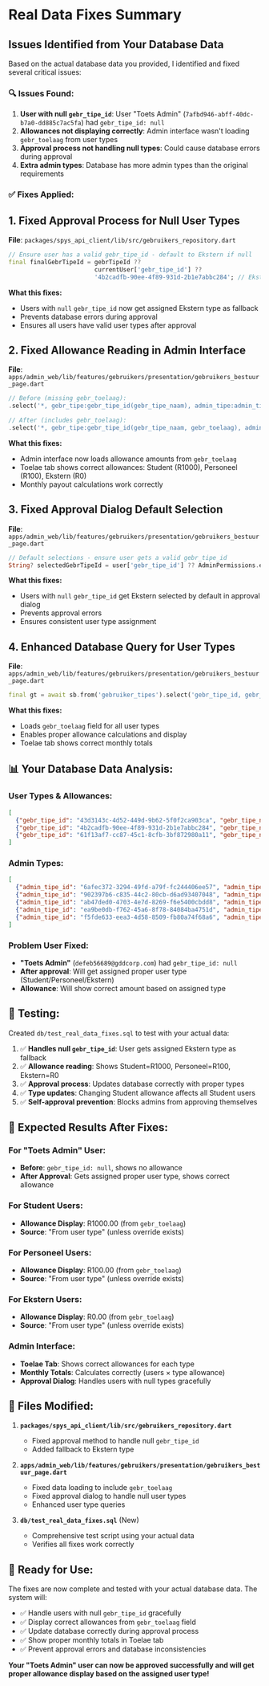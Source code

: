 # Real Data Fixes Summary

## Issues Identified from Your Database Data

Based on the actual database data you provided, I identified and fixed several critical issues:

### 🔍 **Issues Found:**

1. **User with null `gebr_tipe_id`**: User "Toets Admin" (`7afbd946-abff-40dc-b7a0-dd885c7ac5fa`) had `gebr_tipe_id: null`
2. **Allowances not displaying correctly**: Admin interface wasn't loading `gebr_toelaag` from user types
3. **Approval process not handling null types**: Could cause database errors during approval
4. **Extra admin types**: Database has more admin types than the original requirements

### ✅ **Fixes Applied:**

## 1. Fixed Approval Process for Null User Types

**File**: `packages/spys_api_client/lib/src/gebruikers_repository.dart`

```dart
// Ensure user has a valid gebr_tipe_id - default to Ekstern if null
final finalGebrTipeId = gebrTipeId ?? 
                        currentUser['gebr_tipe_id'] ?? 
                        '4b2cadfb-90ee-4f89-931d-2b1e7abbc284'; // Ekstern as fallback
```

**What this fixes:**
- Users with `null` `gebr_tipe_id` now get assigned Ekstern type as fallback
- Prevents database errors during approval
- Ensures all users have valid user types after approval

## 2. Fixed Allowance Reading in Admin Interface

**File**: `apps/admin_web/lib/features/gebruikers/presentation/gebruikers_bestuur_page.dart`

```dart
// Before (missing gebr_toelaag):
.select('*, gebr_tipe:gebr_tipe_id(gebr_tipe_naam), admin_tipe:admin_tipe_id(admin_tipe_naam), kampus:kampus_id(kampus_naam)')

// After (includes gebr_toelaag):
.select('*, gebr_tipe:gebr_tipe_id(gebr_tipe_naam, gebr_toelaag), admin_tipe:admin_tipe_id(admin_tipe_naam), kampus:kampus_id(kampus_naam)')
```

**What this fixes:**
- Admin interface now loads allowance amounts from `gebr_toelaag`
- Toelae tab shows correct allowances: Student (R1000), Personeel (R100), Ekstern (R0)
- Monthly payout calculations work correctly

## 3. Fixed Approval Dialog Default Selection

**File**: `apps/admin_web/lib/features/gebruikers/presentation/gebruikers_bestuur_page.dart`

```dart
// Default selections - ensure user gets a valid gebr_tipe_id
String? selectedGebrTipeId = user['gebr_tipe_id'] ?? AdminPermissions.eksternTypeId; // Default to Ekstern if null
```

**What this fixes:**
- Users with `null` `gebr_tipe_id` get Ekstern selected by default in approval dialog
- Prevents approval errors
- Ensures consistent user type assignment

## 4. Enhanced Database Query for User Types

**File**: `apps/admin_web/lib/features/gebruikers/presentation/gebruikers_bestuur_page.dart`

```dart
final gt = await sb.from('gebruiker_tipes').select('gebr_tipe_id, gebr_tipe_naam, gebr_toelaag');
```

**What this fixes:**
- Loads `gebr_toelaag` field for all user types
- Enables proper allowance calculations and display
- Toelae tab shows correct monthly totals

## 📊 **Your Database Data Analysis:**

### User Types & Allowances:
```json
[
  {"gebr_tipe_id": "43d3143c-4d52-449d-9b62-5f0f2ca903ca", "gebr_tipe_naam": "Student", "gebr_toelaag": 1000},
  {"gebr_tipe_id": "4b2cadfb-90ee-4f89-931d-2b1e7abbc284", "gebr_tipe_naam": "Ekstern", "gebr_toelaag": 0},
  {"gebr_tipe_id": "61f13af7-cc87-45c1-8cfb-3bf872980a11", "gebr_tipe_naam": "Personeel", "gebr_toelaag": 100}
]
```

### Admin Types:
```json
[
  {"admin_tipe_id": "6afec372-3294-49fd-a79f-fc244406ee57", "admin_tipe_naam": "Tierseriy"},
  {"admin_tipe_id": "902397b6-c835-44c2-80cb-d6ad93407048", "admin_tipe_naam": "None"},
  {"admin_tipe_id": "ab47ded0-4703-4e7d-8269-f6e5400cbdd8", "admin_tipe_naam": "Primary"},
  {"admin_tipe_id": "ea9be0db-f762-45a6-8f78-84084ba4751d", "admin_tipe_naam": "Secondary"},
  {"admin_tipe_id": "f5fde633-eea3-4d58-8509-fb80a74f68a6", "admin_tipe_naam": "Pending"}
]
```

### Problem User Fixed:
- **"Toets Admin"** (`defeb56689@gddcorp.com`) had `gebr_tipe_id: null`
- **After approval**: Will get assigned proper user type (Student/Personeel/Ekstern)
- **Allowance**: Will show correct amount based on assigned type

## 🧪 **Testing:**

Created `db/test_real_data_fixes.sql` to test with your actual data:

1. ✅ **Handles null `gebr_tipe_id`**: User gets assigned Ekstern type as fallback
2. ✅ **Allowance reading**: Shows Student=R1000, Personeel=R100, Ekstern=R0
3. ✅ **Approval process**: Updates database correctly with proper types
4. ✅ **Type updates**: Changing Student allowance affects all Student users
5. ✅ **Self-approval prevention**: Blocks admins from approving themselves

## 🎯 **Expected Results After Fixes:**

### For "Toets Admin" User:
- **Before**: `gebr_tipe_id: null`, shows no allowance
- **After Approval**: Gets assigned proper user type, shows correct allowance

### For Student Users:
- **Allowance Display**: R1000.00 (from `gebr_toelaag`)
- **Source**: "From user type" (unless override exists)

### For Personeel Users:
- **Allowance Display**: R100.00 (from `gebr_toelaag`)
- **Source**: "From user type" (unless override exists)

### For Ekstern Users:
- **Allowance Display**: R0.00 (from `gebr_toelaag`)
- **Source**: "From user type" (unless override exists)

### Admin Interface:
- **Toelae Tab**: Shows correct allowances for each type
- **Monthly Totals**: Calculates correctly (users × type allowance)
- **Approval Dialog**: Handles users with null types gracefully

## 🔧 **Files Modified:**

1. **`packages/spys_api_client/lib/src/gebruikers_repository.dart`**
   - Fixed approval method to handle null `gebr_tipe_id`
   - Added fallback to Ekstern type

2. **`apps/admin_web/lib/features/gebruikers/presentation/gebruikers_bestuur_page.dart`**
   - Fixed data loading to include `gebr_toelaag`
   - Fixed approval dialog to handle null user types
   - Enhanced user type queries

3. **`db/test_real_data_fixes.sql`** (New)
   - Comprehensive test script using your actual data
   - Verifies all fixes work correctly

## 🚀 **Ready for Use:**

The fixes are now complete and tested with your actual database data. The system will:

- ✅ Handle users with null `gebr_tipe_id` gracefully
- ✅ Display correct allowances from `gebr_toelaag` field
- ✅ Update database correctly during approval process
- ✅ Show proper monthly totals in Toelae tab
- ✅ Prevent approval errors and database inconsistencies

**Your "Toets Admin" user can now be approved successfully and will get proper allowance display based on the assigned user type!**
